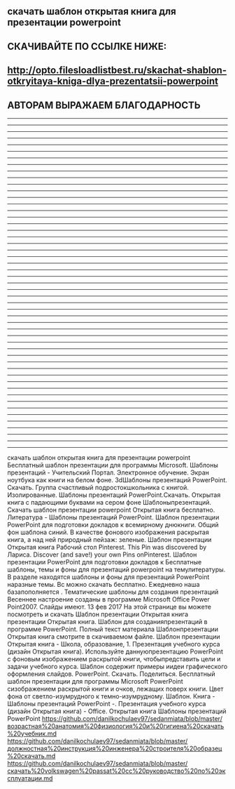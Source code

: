 скачать шаблон открытая книга для презентации powerpoint
--------------------------------------------------
СКАЧИВАЙТЕ ПО ССЫЛКЕ НИЖЕ:
--------------------------------------------------
http://opto.filesloadlistbest.ru/skachat-shablon-otkryitaya-kniga-dlya-prezentatsii-powerpoint
--------------------------------------------------
АВТОРАМ ВЫРАЖАЕМ БЛАГОДАРНОСТЬ
--------------------------------------------------
--------------------------------------------------
--------------------------------------------------
--------------------------------------------------
--------------------------------------------------
--------------------------------------------------
--------------------------------------------------
--------------------------------------------------
--------------------------------------------------
--------------------------------------------------
--------------------------------------------------
--------------------------------------------------
--------------------------------------------------
--------------------------------------------------
--------------------------------------------------
--------------------------------------------------
--------------------------------------------------
--------------------------------------------------
--------------------------------------------------
--------------------------------------------------
--------------------------------------------------
--------------------------------------------------
--------------------------------------------------
--------------------------------------------------
--------------------------------------------------
--------------------------------------------------
--------------------------------------------------
--------------------------------------------------
--------------------------------------------------
--------------------------------------------------
--------------------------------------------------
--------------------------------------------------
--------------------------------------------------
--------------------------------------------------
--------------------------------------------------
--------------------------------------------------
--------------------------------------------------
--------------------------------------------------
--------------------------------------------------
--------------------------------------------------
--------------------------------------------------
--------------------------------------------------
--------------------------------------------------
--------------------------------------------------
--------------------------------------------------
--------------------------------------------------
--------------------------------------------------
--------------------------------------------------
--------------------------------------------------
--------------------------------------------------
--------------------------------------------------
--------------------------------------------------
скачать шаблон открытая книга для презентации powerpoint Бесплатный шаблон презентации для программы Microsoft. Шаблоны презентаций - Учительский Портал. Электронное обучение. Экран ноутбука как книги на белом фоне. 3dШаблоны презентаций PowerPoint. Скачать. Группа счастливый подростокшкольника с книгой. Изолированные. Шаблоны презентаций PowerPoint.Скачать. Открытая книга с падающими буквами на сером фоне Шаблоныпрезентаций. Скачать шаблон презентации powerpoint Открытая книга бесплатно. Литература - Шаблоны презентаций PowerPoint. Шаблон презентации PowerPoint для подготовки докладов к всемирному днюкниги. Общий фон шаблона синий. В качестве фонового изображения раскрытая книга, а над ней природный пейзаж: зеленые. Шаблон презентации Открытая книга  Рабочий стол  Pinterest. This Pin was discovered by Лариса. Discover (and save!) your own Pins onPinterest. Шаблон презентации PowerPoint для подготовки докладов к
Бесплатные шаблоны, темы и фоны для презентаций powerpoint на темулитературы. В разделе находятся шаблоны и фоны для презентаций PowerPoint наразные темы.  Вс можно скачать бесплатно. Ежедневно наша базапополняется . Тематические шаблоны для создания презентаций Весеннее настроение созданы в программе Microsoft Office Power Point2007. Слайды имеют. 13 фев 2017  На этой странице вы можете посмотреть и скачать Шаблон презентации Открытая книга  презентации Открытая книга. Шаблон для созданияпрезентаций в программе PowerPoint.  Полный текст материала Шаблонпрезентации Открытая книга смотрите в скачиваемом файле. Шаблон презентации Открытая книга - Школа, образование, 1. Презентация учебного курса (дизайн Открытая книга). Используйте даннуюпрезентацию PowerPoint с фоновым изображением раскрытой книги, чтобыпредставить цели и задачи учебного курса. Шаблон содержит примеры иидеи графического оформления слайдов. PowerPoint. Скачать. Поделиться. Бесплатный шаблон презентации для программы Microsoft PowerPoint сизображением раскрытой книги и очков, лежащих поверх книги. Цвет фона от светло-изумрудного к темно-изумрудному. Шаблон. Книга - Шаблоны презентаций PowerPoint -. Презентация учебного курса (дизайн Открытая книга) - Office. Открытая книга  Шаблоны презентаций PowerPoint
https://github.com/danilkochulaev97/sedanmiata/blob/master/возрастная%20анатомия%20физиология%20и%20гигиена%20скачать%20учебник.md
https://github.com/danilkochulaev97/sedanmiata/blob/master/должностная%20инструкция%20инженера%20строителя%20образец%20скачать.md
https://github.com/danilkochulaev97/sedanmiata/blob/master/скачать%20volkswagen%20passat%20cc%20руководство%20по%20эксплуатации.md